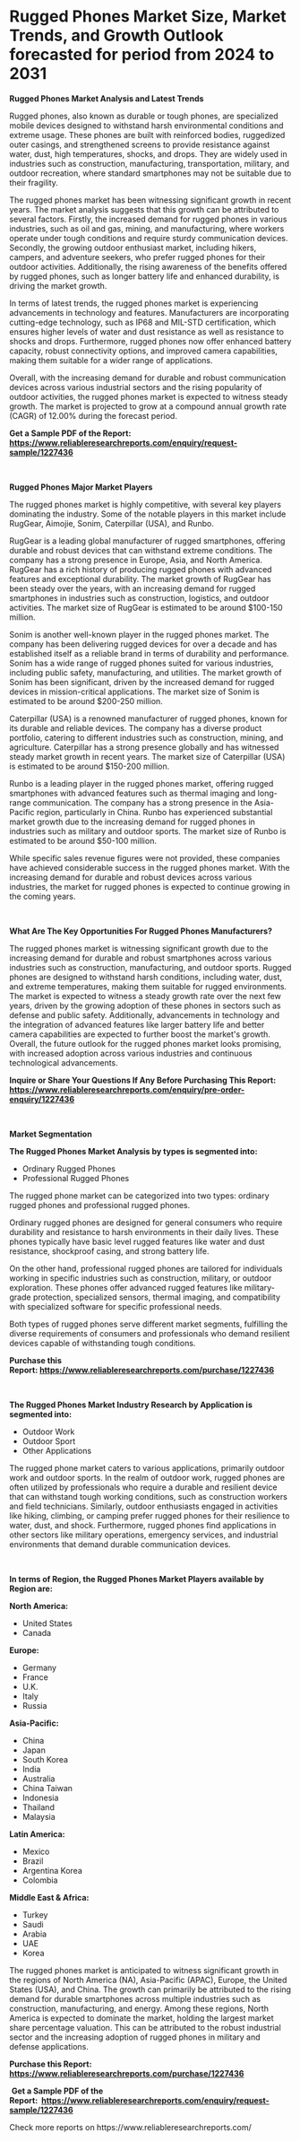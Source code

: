 <p><h1>Rugged Phones Market Size, Market Trends, and Growth Outlook forecasted for period from 2024 to 2031</h1></p><p><strong>Rugged Phones Market Analysis and Latest Trends</strong></p>
<p><p>Rugged phones, also known as durable or tough phones, are specialized mobile devices designed to withstand harsh environmental conditions and extreme usage. These phones are built with reinforced bodies, ruggedized outer casings, and strengthened screens to provide resistance against water, dust, high temperatures, shocks, and drops. They are widely used in industries such as construction, manufacturing, transportation, military, and outdoor recreation, where standard smartphones may not be suitable due to their fragility.</p><p>The rugged phones market has been witnessing significant growth in recent years. The market analysis suggests that this growth can be attributed to several factors. Firstly, the increased demand for rugged phones in various industries, such as oil and gas, mining, and manufacturing, where workers operate under tough conditions and require sturdy communication devices. Secondly, the growing outdoor enthusiast market, including hikers, campers, and adventure seekers, who prefer rugged phones for their outdoor activities. Additionally, the rising awareness of the benefits offered by rugged phones, such as longer battery life and enhanced durability, is driving the market growth.</p><p>In terms of latest trends, the rugged phones market is experiencing advancements in technology and features. Manufacturers are incorporating cutting-edge technology, such as IP68 and MIL-STD certification, which ensures higher levels of water and dust resistance as well as resistance to shocks and drops. Furthermore, rugged phones now offer enhanced battery capacity, robust connectivity options, and improved camera capabilities, making them suitable for a wider range of applications.</p><p>Overall, with the increasing demand for durable and robust communication devices across various industrial sectors and the rising popularity of outdoor activities, the rugged phones market is expected to witness steady growth. The market is projected to grow at a compound annual growth rate (CAGR) of 12.00% during the forecast period.</p></p>
<p><strong>Get a Sample PDF of the Report:&nbsp; <a href="https://www.reliableresearchreports.com/enquiry/request-sample/1227436">https://www.reliableresearchreports.com/enquiry/request-sample/1227436</a></strong></p>
<p>&nbsp;</p>
<p><strong>Rugged Phones Major Market Players</strong></p>
<p><p>The rugged phones market is highly competitive, with several key players dominating the industry. Some of the notable players in this market include RugGear, Aimojie, Sonim, Caterpillar (USA), and Runbo.</p><p>RugGear is a leading global manufacturer of rugged smartphones, offering durable and robust devices that can withstand extreme conditions. The company has a strong presence in Europe, Asia, and North America. RugGear has a rich history of producing rugged phones with advanced features and exceptional durability. The market growth of RugGear has been steady over the years, with an increasing demand for rugged smartphones in industries such as construction, logistics, and outdoor activities. The market size of RugGear is estimated to be around $100-150 million.</p><p>Sonim is another well-known player in the rugged phones market. The company has been delivering rugged devices for over a decade and has established itself as a reliable brand in terms of durability and performance. Sonim has a wide range of rugged phones suited for various industries, including public safety, manufacturing, and utilities. The market growth of Sonim has been significant, driven by the increased demand for rugged devices in mission-critical applications. The market size of Sonim is estimated to be around $200-250 million.</p><p>Caterpillar (USA) is a renowned manufacturer of rugged phones, known for its durable and reliable devices. The company has a diverse product portfolio, catering to different industries such as construction, mining, and agriculture. Caterpillar has a strong presence globally and has witnessed steady market growth in recent years. The market size of Caterpillar (USA) is estimated to be around $150-200 million.</p><p>Runbo is a leading player in the rugged phones market, offering rugged smartphones with advanced features such as thermal imaging and long-range communication. The company has a strong presence in the Asia-Pacific region, particularly in China. Runbo has experienced substantial market growth due to the increasing demand for rugged phones in industries such as military and outdoor sports. The market size of Runbo is estimated to be around $50-100 million.</p><p>While specific sales revenue figures were not provided, these companies have achieved considerable success in the rugged phones market. With the increasing demand for durable and robust devices across various industries, the market for rugged phones is expected to continue growing in the coming years.</p></p>
<p>&nbsp;</p>
<p><strong>What Are The Key Opportunities For Rugged Phones Manufacturers?</strong></p>
<p><p>The rugged phones market is witnessing significant growth due to the increasing demand for durable and robust smartphones across various industries such as construction, manufacturing, and outdoor sports. Rugged phones are designed to withstand harsh conditions, including water, dust, and extreme temperatures, making them suitable for rugged environments. The market is expected to witness a steady growth rate over the next few years, driven by the growing adoption of these phones in sectors such as defense and public safety. Additionally, advancements in technology and the integration of advanced features like larger battery life and better camera capabilities are expected to further boost the market's growth. Overall, the future outlook for the rugged phones market looks promising, with increased adoption across various industries and continuous technological advancements.</p></p>
<p><strong>Inquire or Share Your Questions If Any Before Purchasing This Report: <a href="https://www.reliableresearchreports.com/enquiry/pre-order-enquiry/1227436">https://www.reliableresearchreports.com/enquiry/pre-order-enquiry/1227436</a></strong></p>
<p>&nbsp;</p>
<p><strong>Market Segmentation</strong></p>
<p><strong>The Rugged Phones Market Analysis by types is segmented into:</strong></p>
<p><ul><li>Ordinary Rugged Phones</li><li>Professional Rugged Phones</li></ul></p>
<p><p>The rugged phone market can be categorized into two types: ordinary rugged phones and professional rugged phones.</p><p>Ordinary rugged phones are designed for general consumers who require durability and resistance to harsh environments in their daily lives. These phones typically have basic level rugged features like water and dust resistance, shockproof casing, and strong battery life.</p><p>On the other hand, professional rugged phones are tailored for individuals working in specific industries such as construction, military, or outdoor exploration. These phones offer advanced rugged features like military-grade protection, specialized sensors, thermal imaging, and compatibility with specialized software for specific professional needs.</p><p>Both types of rugged phones serve different market segments, fulfilling the diverse requirements of consumers and professionals who demand resilient devices capable of withstanding tough conditions.</p></p>
<p><strong>Purchase this Report:&nbsp;<a href="https://www.reliableresearchreports.com/purchase/1227436">https://www.reliableresearchreports.com/purchase/1227436</a></strong></p>
<p>&nbsp;</p>
<p><strong>The Rugged Phones Market Industry Research by Application is segmented into:</strong></p>
<p><ul><li>Outdoor Work</li><li>Outdoor Sport</li><li>Other Applications</li></ul></p>
<p><p>The rugged phone market caters to various applications, primarily outdoor work and outdoor sports. In the realm of outdoor work, rugged phones are often utilized by professionals who require a durable and resilient device that can withstand tough working conditions, such as construction workers and field technicians. Similarly, outdoor enthusiasts engaged in activities like hiking, climbing, or camping prefer rugged phones for their resilience to water, dust, and shock. Furthermore, rugged phones find applications in other sectors like military operations, emergency services, and industrial environments that demand durable communication devices.</p></p>
<p>&nbsp;</p>
<p><strong>In terms of Region, the Rugged Phones Market Players available by Region are:</strong></p>
<p>
    <p> <strong> North America: </strong>
        <ul>
            <li>United States</li>
            <li>Canada</li>
        </ul>
        </p> 
    <p> <strong> Europe: </strong>
        <ul>
            <li>Germany</li>
            <li>France</li>
            <li>U.K.</li>
            <li>Italy</li>
            <li>Russia</li>
        </ul>
        </p> 
    <p> <strong> Asia-Pacific: </strong>
        <ul>
            <li>China</li>
            <li>Japan</li>
            <li>South Korea</li>
            <li>India</li>
            <li>Australia</li>
            <li>China Taiwan</li>
            <li>Indonesia</li>
            <li>Thailand</li>
            <li>Malaysia</li>
        </ul>
        </p> 
    <p> <strong> Latin America: </strong>
        <ul>
            <li>Mexico</li>
            <li>Brazil</li>
            <li>Argentina Korea</li>
            <li>Colombia</li>
        </ul>
        </p> 
    <p> <strong> Middle East & Africa: </strong>
        <ul>
            <li>Turkey</li>
            <li>Saudi</li>
            <li>Arabia</li>
            <li>UAE</li>
            <li>Korea</li>
        </ul>
    </p>
    </p>
<p><p>The rugged phones market is anticipated to witness significant growth in the regions of North America (NA), Asia-Pacific (APAC), Europe, the United States (USA), and China. The growth can primarily be attributed to the rising demand for durable smartphones across multiple industries such as construction, manufacturing, and energy. Among these regions, North America is expected to dominate the market, holding the largest market share percentage valuation. This can be attributed to the robust industrial sector and the increasing adoption of rugged phones in military and defense applications.</p></p>
<p><strong>Purchase this Report: <a href="https://www.reliableresearchreports.com/purchase/1227436">https://www.reliableresearchreports.com/purchase/1227436</a></strong></p>
<p>&nbsp;<strong>Get a Sample PDF of the Report:&nbsp;&nbsp;<a href="https://www.reliableresearchreports.com/enquiry/request-sample/1227436">https://www.reliableresearchreports.com/enquiry/request-sample/1227436</a></strong></p>
<p><strong></strong></p>
<p>Check more reports on https://www.reliableresearchreports.com/</p>